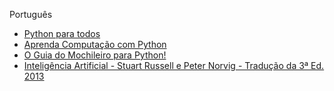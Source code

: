 Português
- [Python para todos](http://do1.dr-chuck.com/pythonlearn/PT_br/pythonlearn.pdf)
- [Aprenda Computação com Python](https://aprendendo-computacao-com-python.readthedocs.io/en/latest/index.html)
- [O Guia do Mochileiro para Python!](https://python-guide-pt-br.readthedocs.io/pt_BR/latest/)
- [Inteligência Artificial - Stuart Russell e Peter Norvig - Tradução da 3ª Ed. 2013](https://www.cin.ufpe.br/~gtsa/Periodo/PDF/4P/SI.pdf)
